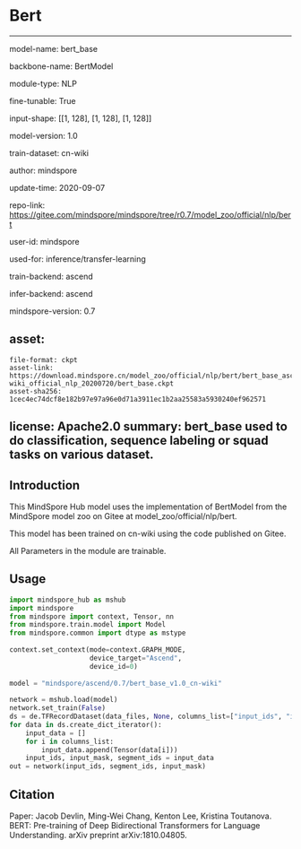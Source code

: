 # Bert
 
---
 
model-name: bert_base
 
backbone-name: BertModel
 
module-type: NLP
 
fine-tunable: True
 
input-shape: [[1, 128], [1, 128], [1, 128]]

model-version: 1.0
 
train-dataset: cn-wiki
 
 
 
author: mindspore
 
update-time: 2020-09-07
 
repo-link: https://gitee.com/mindspore/mindspore/tree/r0.7/model_zoo/official/nlp/bert
 
user-id: mindspore
 
used-for: inference/transfer-learning
 
train-backend: ascend
 
infer-backend: ascend
 
mindspore-version: 0.7

asset:
  -
    file-format: ckpt
    asset-link: https://download.mindspore.cn/model_zoo/official/nlp/bert/bert_base_ascend_0.5.0_cn-wiki_official_nlp_20200720/bert_base.ckpt
    asset-sha256: 1cec4ec74dcf8e182b97e97a96e0d71a3911ec1b2aa25583a5930240ef962571
 
license: Apache2.0
summary: bert_base used to do classification, sequence labeling or squad tasks on various dataset.
---
 
## Introduction
 
This MindSpore Hub model uses the implementation of BertModel from the MindSpore model zoo on Gitee at model_zoo/official/nlp/bert.

This model has been trained on cn-wiki using the code published on Gitee.
 
All Parameters in the module are trainable.
 
## Usage
 
```python
import mindspore_hub as mshub
import mindspore
from mindspore import context, Tensor, nn
from mindspore.train.model import Model
from mindspore.common import dtype as mstype
 
context.set_context(mode=context.GRAPH_MODE,
                    device_target="Ascend",
                    device_id=0)
 
model = "mindspore/ascend/0.7/bert_base_v1.0_cn-wiki"
 
network = mshub.load(model)
network.set_train(False)
ds = de.TFRecordDataset(data_files, None, columns_list=["input_ids", "input_mask", "segment_ids"])
for data in ds.create_dict_iterator():
    input_data = []
    for i in columns_list:
        input_data.append(Tensor(data[i]))
    input_ids, input_mask, segment_ids = input_data
out = network(input_ids, segment_ids, input_mask)
```
 
## Citation
Paper: Jacob Devlin, Ming-Wei Chang, Kenton Lee, Kristina Toutanova. BERT: Pre-training of Deep Bidirectional Transformers for Language Understanding. arXiv preprint arXiv:1810.04805. 
